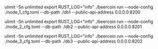 ulimit -Sn unlimited
export RUST_LOG="info"
./beercoin run --node-config ./node_1_cfg.toml --db-path ./db1 --public-api-address 0.0.0.0:8200

ulimit -Sn unlimited
export RUST_LOG="info"
./beercoin run --node-config ./node_2_cfg.toml --db-path ./db2 --public-api-address 0.0.0.0:8201

ulimit -Sn unlimited
export RUST_LOG="info"
./beercoin run --node-config ./node_3_cfg.toml --db-path ./db3 --public-api-address 0.0.0.0:8202